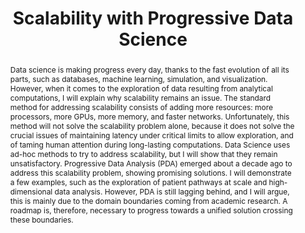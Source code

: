 --- 
key: jeandaniel
speaker: Jean-Daniel Fekete
website: https://www.aviz.fr/~fekete/
affiliation: Université Paris-Saclay and Inria
title: Scalability with Progressive Data Science
time: 09:05am - 09:35am
picture: fekete.jpg
picture-note: Jean-Daniel Fekete
slides: 
bio: |
    Jean-Daniel Fekete is a Senior Research Scientist at Inria, France, head of the Research Lab Aviz at Université Paris-Saclay and Inria. He received his PhD in Computer Science in 1996 from Université Paris-Sud (now Université Paris-Saclay). He was recruited by Inria in 2002 and became a Senior Research Scientist in 2006.  His main research areas are Visual Analytics, Information Visualization, and Human-Computer Interaction. He published more than 150 articles in international conferences and journals, including the most prestigious in visualization (TVCG, InfoVis, EuroVis, PacificVis) and Human-Computer Interaction (CHI, UIST).
    He has been granted the IEEE VGTC Visualization Career Award 2020 and is a member of the IEEE VGTC Visualization Academy, and ACM SIGCHI Academy. He is a member of the Eurographics publication board, and Associate Editor in Chief of IEEE Transactions on Visualization and Computer Graphics. Jean-Daniel Fekete was the Chair of the EuroVis Best PhD Award Committee 2017-2021, the General Chair of the IEEE VIS Conference in 2014, the first time it was held outside of the USA in Paris, and the President of the French-Speaking HCI Association (AFIHM) 2009-2013.

abstract: | 
    Data science is making progress every day, thanks to the fast evolution of all its parts, such as databases, machine learning, simulation, and visualization. However, when it comes to the exploration of data resulting from analytical computations, I will explain why scalability remains an issue. The standard method for addressing scalability consists of adding more resources: more processors, more GPUs, more memory, and faster networks. Unfortunately, this method will not solve the scalability problem alone, because it does not solve the crucial issues of maintaining latency under critical limits to allow exploration, and of taming human attention during long-lasting computations.
    Data Science uses ad-hoc methods to try to address scalability, but I will show that they remain unsatisfactory.
    Progressive Data Analysis (PDA) emerged about a decade ago to address this scalability problem, showing promising solutions. I will demonstrate a few examples, such as the exploration of patient pathways at scale and high-dimensional data analysis. However, PDA is still lagging behind, and I will argue, this is mainly due to the domain boundaries coming from academic research. A roadmap is, therefore, necessary to progress towards a unified solution crossing these boundaries.
---